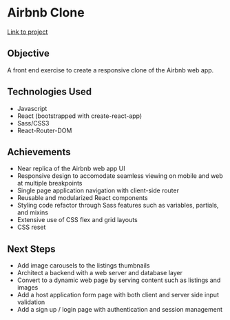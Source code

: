 # Airbnb Clone 
[Link to project](https://tikangcs.github.io/airbnb)

## Objective
A front end exercise to create a responsive clone of the Airbnb web app. 

## Technologies Used
- Javascript
- React (bootstrapped with create-react-app)
- Sass/CSS3
- React-Router-DOM

## Achievements
- Near replica of the Airbnb web app UI
- Responsive design to accomodate seamless viewing on mobile and web at multiple breakpoints
- Single page application navigation with client-side router
- Reusable and modularized React components
- Styling code refactor through Sass features such as variables, partials, and mixins
- Extensive use of CSS flex and grid layouts
- CSS reset 

## Next Steps
- Add image carousels to the listings thumbnails
- Architect a backend with a web server and database layer
- Convert to a dynamic web page by serving content such as listings and images
- Add a host application form page with both client and server side input validation
- Add a sign up / login page with authentication and session management
